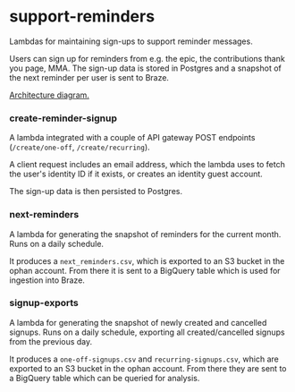 # support-reminders

Lambdas for maintaining sign-ups to support reminder messages.

Users can sign up for reminders from e.g. the epic, the contributions thank you page, MMA.
The sign-up data is stored in Postgres and a snapshot of the next reminder per user is sent to Braze.

[Architecture diagram.](https://docs.google.com/drawings/d/18xIEr2VeTMF3H2W_u6lmH7WBJ3KFHIYsB1jurOdBar4/edit)


### create-reminder-signup
A lambda integrated with a couple of API gateway POST endpoints (`/create/one-off`, `/create/recurring`).

A client request includes an email address, which the lambda uses to fetch the user's identity ID if it exists, or creates an identity guest account.

The sign-up data is then persisted to Postgres.

### next-reminders
A lambda for generating the snapshot of reminders for the current month. Runs on a daily schedule.

It produces a `next_reminders.csv`, which is exported to an S3 bucket in the ophan account. From there it is sent to a BigQuery table which is used for ingestion into Braze.

### signup-exports
A lambda for generating the snapshot of newly created and cancelled signups. Runs on a daily schedule, exporting all created/cancelled signups from the previous day.

It produces a `one-off-signups.csv` and `recurring-signups.csv`, which are exported to an S3 bucket in the ophan account. From there they are sent to a BigQuery table which can be queried for analysis.
